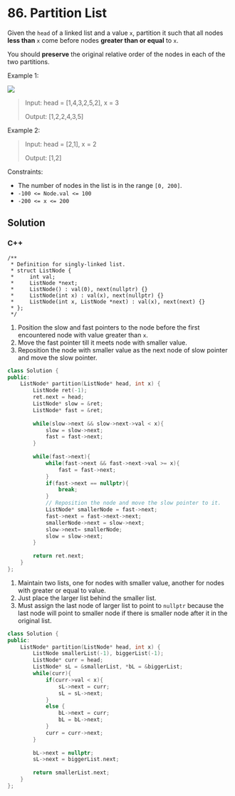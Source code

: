# 86. Partition List

Given the `head` of a linked list and a value `x`, partition it such that all nodes **less than** `x` come before nodes **greater than or equal** to `x`.

You should **preserve** the original relative order of the nodes in each of the two partitions. 

Example 1:

![](https://assets.leetcode.com/uploads/2021/01/04/partition.jpg)

> Input: head = [1,4,3,2,5,2], x = 3
> 
> Output: [1,2,2,4,3,5]

Example 2:

> Input: head = [2,1], x = 2
> 
> Output: [1,2]

Constraints:

* The number of nodes in the list is in the range `[0, 200]`.
* `-100 <= Node.val <= 100`
* `-200 <= x <= 200`

## Solution

### C++

    /**
     * Definition for singly-linked list.
     * struct ListNode {
     *     int val;
     *     ListNode *next;
     *     ListNode() : val(0), next(nullptr) {}
     *     ListNode(int x) : val(x), next(nullptr) {}
     *     ListNode(int x, ListNode *next) : val(x), next(next) {}
     * };
     */

1. Position the slow and fast pointers to the node before the first encountered node with value greater than `x`. 
2. Move the fast pointer till it meets node with smaller value. 
3. Reposition the node with smaller value as the next node of slow pointer and move the slow pointer.  
```C++
class Solution {
public:
    ListNode* partition(ListNode* head, int x) {
        ListNode ret(-1);
        ret.next = head;
        ListNode* slow = &ret;
        ListNode* fast = &ret;
        
        while(slow->next && slow->next->val < x){
            slow = slow->next;
            fast = fast->next;
        }
        
        while(fast->next){
            while(fast->next && fast->next->val >= x){
                fast = fast->next;
            }
            if(fast->next == nullptr){
                break;
            }
            // Reposition the node and move the slow pointer to it. 
            ListNode* smallerNode = fast->next;
            fast->next = fast->next->next;
            smallerNode->next = slow->next;
            slow->next= smallerNode;
            slow = slow->next;
        }
        
        return ret.next;
    }
};
```

1. Maintain two lists, one for nodes with smaller value, another for nodes with greater or equal to value. 
2. Just place the larger list behind the smaller list.
3. Must assign the last node of larger list to point to `nullptr` because the last node will point to smaller node if there is smaller node after it in the original list. 
```C++
class Solution {
public:
    ListNode* partition(ListNode* head, int x) {
        ListNode smallerList(-1), biggerList(-1);
        ListNode* curr = head;
        ListNode* sL = &smallerList, *bL = &biggerList;
        while(curr){
            if(curr->val < x){
                sL->next = curr;
                sL = sL->next;
            }
            else {
                bL->next = curr;
                bL = bL->next;
            }
            curr = curr->next;
        }
        
        bL->next = nullptr;
        sL->next = biggerList.next;
        
        return smallerList.next;
    }
};
```

